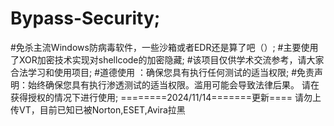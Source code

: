 # Bypass-Security;
#免杀主流Windows防病毒软件，一些沙箱或者EDR还是算了吧（）;
#主要使用了XOR加密技术实现对shellcode的加密隐藏;
#该项目仅供学术交流参考，请大家合法学习和使用项目;
#道德使用 ：确保您具有执行任何测试的适当权限;
#免责声明：始终确保您具有执行渗透测试的适当权限。滥用可能会导致法律后果。 请在获得授权的情况下进行使用;
========2024/11/14=======更新====
请勿上传VT，目前已知已被Norton,ESET,Avira拉黑
